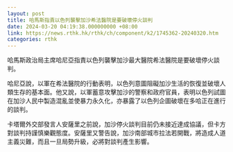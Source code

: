 ```yaml
---
layout: post
title: 哈馬斯指責以色列襲擊加沙希法醫院是要破壞停火談判
date: 2024-03-20 04:19:38.000000000 +08:00
link: https://news.rthk.hk/rthk/ch/component/k2/1745362-20240320.htm
categories: rthk
---
```


哈馬斯政治局主席哈尼亞指責以色列襲擊加沙最大醫院希法醫院是要破壞停火談判。

哈尼亞說，以軍在希法醫院的行動表明，以色列意圖阻礙加沙生活的恢復並破壞人類生存的基本面。他又說，以軍蓄意攻擊加沙的警察和政府官員，表明以色列試圖在加沙人民中製造混亂並使暴力永久化，亦暴露了以色列企圖破壞在多哈正在進行的談判。

卡塔爾外交部發言人安薩里之前說，加沙停火談判目前仍未接近達成協議，但卡方對談判持謹慎樂觀態度。安薩里又警告說，加沙南部城市拉法若開戰，將造成人道主義災難，而且一旦局勢升級，必將對談判產生影響。
